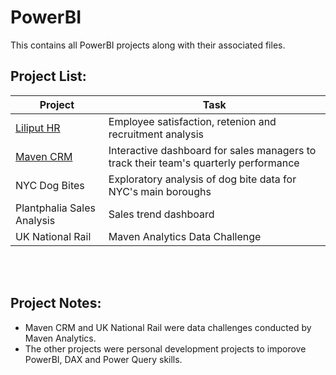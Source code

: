 # PowerBI

This contains all PowerBI projects along with their associated files.
<br>

## Project List:
| Project | Task |
| --- | --- | 
| [Liliput HR](https://github.com/julyndav/PowerBI/tree/main/Liliput%20HR) | Employee satisfaction, retenion and recruitment analysis |  
| [Maven CRM](https://github.com/julyndav/PowerBI/tree/main/Maven%20CRM)| Interactive dashboard for sales managers to track their team's quarterly performance |
| NYC Dog Bites | Exploratory analysis of dog bite data for NYC's main boroughs |
| Plantphalia Sales Analysis | Sales trend dashboard |
| UK National Rail | Maven Analytics Data Challenge |

<br></br>
## Project Notes:
<ul>
<li> Maven CRM and UK National Rail were data challenges conducted by Maven Analytics.</li>
<li>The other projects were personal development projects to imporove PowerBI, DAX and Power Query skills.</li>
</ul>

